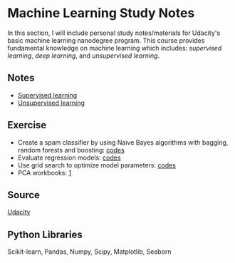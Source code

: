 # Machine Learning Study Notes
In this section, I will include personal study notes/materials for Udacity's basic machine learning nanodegree program.  This course provides fundamental knowledge on machine learning which includes: *supervised learning*, *deep learning*, and *unsupervised learning*.

## Notes
- [Supervised learning](https://github.com/sclkan/ML-Study-Notes/blob/master/supervised_learning_notes.ipynb)
- [Unsupervised learning](https://github.com/sclkan/ML-Study-Notes/blob/master/unsupervised_learning_notes.ipynb)

## Exercise
- Create a spam classifier by using Naive Bayes algorithms with bagging, random forests and boosting: [codes](https://github.com/sclkan/ML-Study-Notes/blob/master/Spam_Classifier_Naive_Bayes.ipynb)
- Evaluate regression models: [codes](https://github.com/sclkan/ML-Study-Notes/blob/master/Boston_Housing_Regression.ipynb)
- Use grid search to optimize model parameters: [codes](https://github.com/sclkan/ML-Study-Notes/blob/master/Diabetes_Case_Study.ipynb)
- PCA workbooks: [1](https://github.com/sclkan/ML-Study-Notes/blob/master/PCA_1.ipynb)

## Source
[Udacity](https://www.udacity.com/course/intro-to-machine-learning-with-tensorflow-nanodegree--nd230)

## Python Libraries
Scikit-learn, Pandas, Numpy, Scipy, Matplotlib, Seaborn
